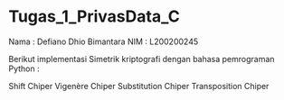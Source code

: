 # Tugas_1_PrivasData_C
Nama : Defiano Dhio Bimantara NIM : L200200245

Berikut implementasi Simetrik kriptografi dengan bahasa pemrograman Python :

Shift Chiper
Vigenère Chiper
Substitution Chiper
Transposition Chiper
